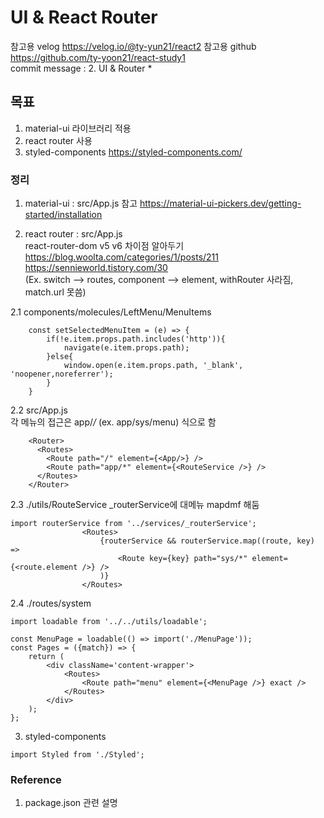 # UI & React Router

참고용 velog
https://velog.io/@ty-yun21/react2
참고용 github
https://github.com/ty-yoon21/react-study1  
commit message : 2. UI & Router *

## 목표
1. material-ui 라이브러리 적용
2. react router 사용
3. styled-components
https://styled-components.com/

### 정리
1. material-ui : src/App.js 참고
https://material-ui-pickers.dev/getting-started/installation  

2. react router : src/App.js  
react-router-dom v5 v6 차이점 알아두기  
https://blog.woolta.com/categories/1/posts/211  
https://sennieworld.tistory.com/30  
(Ex. switch --> routes, component --> element, withRouter 사라짐, match.url 못씀)  

2.1 components/molecules/LeftMenu/MenuItems
```
    const setSelectedMenuItem = (e) => {   
        if(!e.item.props.path.includes('http')){            
            navigate(e.item.props.path);
        }else{
            window.open(e.item.props.path, '_blank', 'noopener,noreferrer');
        }
    }
```

2.2 src/App.js  
각 메뉴의 접근은 app/*/* (ex. app/sys/menu) 식으로 함
```
    <Router>
      <Routes>
        <Route path="/" element={<App/>} />
        <Route path="app/*" element={<RouteService />} />
      </Routes>
    </Router>
```

2.3 ./utils/RouteService
_routerService에 대메뉴 mapdmf 해둠
```
import routerService from '../services/_routerService';
                <Routes>
                    {routerService && routerService.map((route, key) => 
                        <Route key={key} path="sys/*" element={<route.element />} />
                    )}
                </Routes>
```

2.4 ./routes/system

```
import loadable from '../../utils/loadable';

const MenuPage = loadable(() => import('./MenuPage'));
const Pages = ({match}) => {    
    return (
        <div className='content-wrapper'>
            <Routes>                
                <Route path="menu" element={<MenuPage />} exact />
            </Routes>
        </div>
    );
};
```

3. styled-components
```
import Styled from './Styled';
```

### Reference
1. package.json 관련 설명
